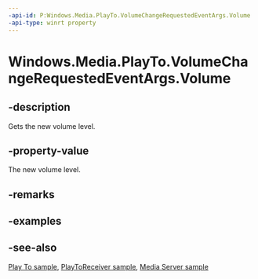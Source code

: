 ```yaml
---
-api-id: P:Windows.Media.PlayTo.VolumeChangeRequestedEventArgs.Volume
-api-type: winrt property
---
```


<!-- Property syntax
public double Volume { get; }
-->

# Windows.Media.PlayTo.VolumeChangeRequestedEventArgs.Volume

## -description
Gets the new volume level.

## -property-value
The new volume level.

## -remarks


## -examples

## -see-also
[Play To sample](https://github.com/microsoftarchive/msdn-code-gallery-microsoft/tree/master/Official%20Windows%20Platform%20Sample/Windows%208%20app%20samples/%5BC%2B%2B%5D-Windows%208%20app%20samples/C%2B%2B/Windows%208%20app%20samples/Media%20Play%20To%20sample%20(Windows%208)), [PlayToReceiver sample](https://go.microsoft.com/fwlink/p/?linkid=245167), [Media Server sample](https://go.microsoft.com/fwlink/p/?linkid=245168)
